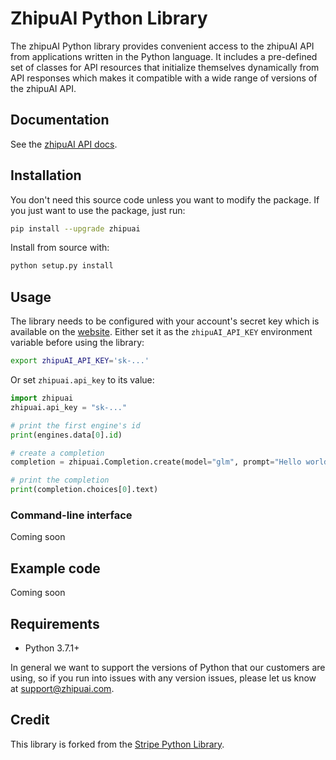 # ZhipuAI Python Library

The zhipuAI Python library provides convenient access to the zhipuAI API
from applications written in the Python language. It includes a
pre-defined set of classes for API resources that initialize
themselves dynamically from API responses which makes it compatible
with a wide range of versions of the zhipuAI API.

## Documentation

See the [zhipuAI API docs](https://wudao.aminer.cn/dev_doc_v2/zh-CN/document/get_started/developer_quickstart).

## Installation

You don't need this source code unless you want to modify the package. If you just
want to use the package, just run:

```sh
pip install --upgrade zhipuai
```

Install from source with:

```sh
python setup.py install
```

## Usage

The library needs to be configured with your account's secret key which is available on the [website](https://beta.zhipuai.com/account/api-keys). Either set it as the `zhipuAI_API_KEY` environment variable before using the library:

```bash
export zhipuAI_API_KEY='sk-...'
```

Or set `zhipuai.api_key` to its value:

```python
import zhipuai
zhipuai.api_key = "sk-..."

# print the first engine's id
print(engines.data[0].id)

# create a completion
completion = zhipuai.Completion.create(model="glm", prompt="Hello world")

# print the completion
print(completion.choices[0].text)
```

### Command-line interface

Coming soon

## Example code

Coming soon

## Requirements

- Python 3.7.1+

In general we want to support the versions of Python that our
customers are using, so if you run into issues with any version
issues, please let us know at support@zhipuai.com.

## Credit

This library is forked from the [Stripe Python Library](https://github.com/stripe/stripe-python).
